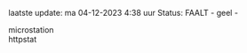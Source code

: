 laatste update: 
ma 04-12-2023  4:38   uur 
Status: FAALT - geel - 
<div class="service R">microstation</div><div class="service Y">httpstat</div>